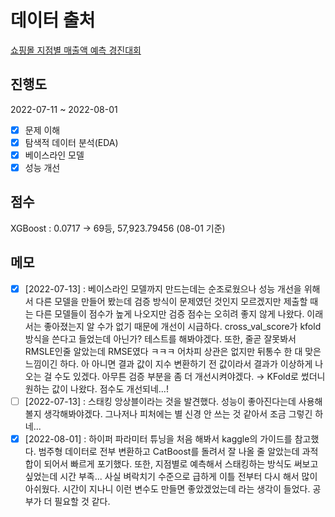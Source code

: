 # 데이터 출처

[쇼핑몰 지점별 매출액 예측 경진대회](https://dacon.io/competitions/official/235942/overview/description)

## 진행도

2022-07-11 ~ 2022-08-01

- [x] 문제 이해
- [x] 탐색적 데이터 분석(EDA)
- [x] 베이스라인 모델
- [x] 성능 개선

## 점수

XGBoost : 0.0717 -> 69등, 57,923.79456 (08-01 기준)

## 메모

- [x] [2022-07-13] : 베이스라인 모델까지 만드는데는 순조로웠으나 성능 개선을 위해서 다른 모델을 만들어 봤는데 검증 방식이 문제였던 것인지 모르겠지만 제출할 때는 다른 모델들이 점수가 높게 나오지만 검증 점수는 오히려 좋지 않게 나왔다. 이래서는 좋아졌는지 알 수가 없기 때문에 개선이 시급하다. cross_val_score가 kfold 방식을 쓴다고 들었는데 아닌가? 테스트를 해봐야겠다. 또한, 줄곧 잘못봐서 RMSLE인줄 알았는데 RMSE였다 ㅋㅋㅋ 어차피 상관은 없지만 뒤통수 한 대 맞은 느낌이긴 하다. 아 아니면 결과 값이 지수 변환하기 전 값이라서 결과가 이상하게 나오는 걸 수도 있겠다. 아무튼 검증 부분을 좀 더 개선시켜야겠다. → KFold로 썼더니 원하는 값이 나왔다. 점수도 개선되네...!
- [ ] [2022-07-13] : 스태킹 앙상블이라는 것을 발견했다. 성능이 좋아진다는데 사용해볼지 생각해봐야겠다. 그나저나 피처에는 별 신경 안 쓰는 것 같아서 조금 그렇긴 하네...
- [x] [2022-08-01] : 하이퍼 파라미터 튜닝을 처음 해봐서 kaggle의 가이드를 참고했다. 범주형 데이터로 전부 변환하고 CatBoost를 돌려서 잘 나올 줄 알았는데 과적합이 되어서 빠르게 포기했다. 또한, 지점별로 예측해서 스태킹하는 방식도 써보고 싶었는데 시간 부족... 사실 벼락치기 수준으로 급하게 이틀 전부터 다시 해서 많이 아쉬웠다. 시간이 지나니 이런 변수도 만들면 좋았겠었는데 라는 생각이 들었다. 공부가 더 필요할 것 같다.